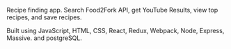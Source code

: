 Recipe finding app. Search Food2Fork API, get YouTube Results, view top recipes, and save recipes.

Built using JavaScript, HTML, CSS, React, Redux, Webpack, Node, Express, Massive. and postgreSQL.
